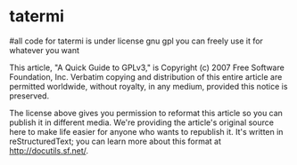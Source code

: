# tatermi 
#all code for tatermi is under license gnu gpl you can freely use it for whatever you want 

This article, "A Quick Guide to GPLv3," is Copyright (c) 2007 Free Software
Foundation, Inc.  Verbatim copying and distribution of this entire article
are permitted worldwide, without royalty, in any medium, provided this
notice is preserved. 

The license above gives you permission to reformat this article so you can
publish it in different media.  We're providing the article's original
source here to make life easier for anyone who wants to republish it.  It's
written in reStructuredText; you can learn more about this format at
<http://docutils.sf.net/>. 
